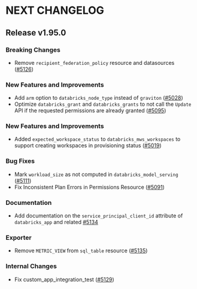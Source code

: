 # NEXT CHANGELOG

## Release v1.95.0

### Breaking Changes

* Remove `recipient_federation_policy` resource and datasources ([#5126](https://github.com/databricks/terraform-provider-databricks/pull/5126))

### New Features and Improvements

* Add `arm` option to `databricks_node_type` instead of `graviton` ([#5028](https://github.com/databricks/terraform-provider-databricks/pull/5028))
* Optimize `databricks_grant` and `databricks_grants` to not call the `Update` API if the requested permissions are already granted ([#5095](https://github.com/databricks/terraform-provider-databricks/pull/5095))

### New Features and Improvements

* Added `expected_workspace_status` to `databricks_mws_workspaces` to support creating workspaces in provisioning status ([#5019](https://github.com/databricks/terraform-provider-databricks/pull/5019))

### Bug Fixes

* Mark `workload_size` as not computed in `databricks_model_serving` ([#5111](https://github.com/databricks/terraform-provider-databricks/pull/5111))
* Fix Inconsistent Plan Errors in Permissions Resource ([#5091](https://github.com/databricks/terraform-provider-databricks/pull/5091))

### Documentation

* Add documentation on the `service_principal_client_id` attribute of `databricks_app` and related [#5134](https://github.com/databricks/terraform-provider-databricks/pull/5134)
### Exporter
* Remove `METRIC_VIEW` from `sql_table` resource ([#5135](https://github.com/databricks/terraform-provider-databricks/pull/5135))

### Internal Changes

* Fix custom_app_integration_test ([#5129](https://github.com/databricks/terraform-provider-databricks/pull/5129))
